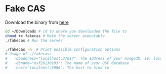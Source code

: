 # Fake CAS

Download the binary from [here](https://github.com/CenterForOpenScience/fakecas/releases/latest)

```bash
cd ~/Downloads # cd to where you downloaded the file to
chmod +x fakecas # Make the server executable
./fakecas # Run the server

./fakecas -h  # Print possible configuration options
# Usage of ./fakecas:
#   -dbaddress="localhost:27017": The address of your mongodb. ie: localhost:27017
#   -dbname="osf20130903": The name of your OSF database
#   -host="localhost:8080": The host to bind to
```
